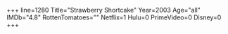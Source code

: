 +++
line=1280
Title="Strawberry Shortcake"
Year=2003
Age="all"
IMDb="4.8"
RottenTomatoes=""
Netflix=1
Hulu=0
PrimeVideo=0
Disney=0
+++

